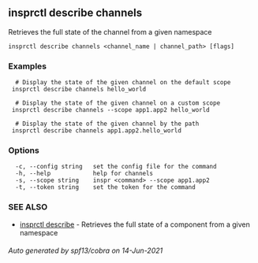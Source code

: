 ## insprctl describe channels

Retrieves the full state of the channel from a given namespace

```
insprctl describe channels <channel_name | channel_path> [flags]
```

### Examples

```
  # Display the state of the given channel on the default scope
 insprctl describe channels hello_world

  # Display the state of the given channel on a custom scope
 insprctl describe channels --scope app1.app2 hello_world

  # Display the state of the given channel by the path
 insprctl describe channels app1.app2.hello_world

```

### Options

```
  -c, --config string   set the config file for the command
  -h, --help            help for channels
  -s, --scope string    inspr <command> --scope app1.app2
  -t, --token string    set the token for the command
```

### SEE ALSO

* [insprctl describe](inspr_describe.md)	 - Retrieves the full state of a component from a given namespace

###### Auto generated by spf13/cobra on 14-Jun-2021
